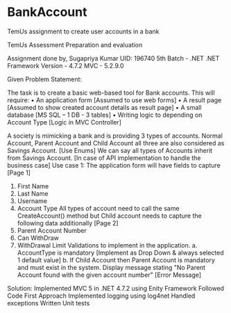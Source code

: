 # BankAccount
TemUs assignment to create user accounts in a bank

TemUs Assessment Preparation and evaluation

Assignment done by,
Sugapriya Kumar
UID: 196740
5th Batch - .NET
.NET Framework Version - 4.7.2
MVC - 5.2.9.0

Given Problem Statement:

The task is to create a basic web-based tool for Bank accounts. This will require:
•            An application form [Assumed to use web forms]
•            A result page [Assumed to show created account details as result page]
•            A small database [MS SQL – 1 DB - 3 tables]
•            Writing logic to depending on Account Type [Logic in MVC Controller]

A society is mimicking a bank and is providing 3 types of accounts. 
Normal Account, Parent Account and Child Account all three are also considered as Savings Account. [Use Enums]
We can say all types of Accounts inherit from Savings Account. [In case of API implementation to handle the business case]
Use case 1: 
The application form will have fields to capture [Page 1]
1. First Name
2. Last Name
3. Username
4. Account Type
All types of account need to call the same CreateAccount() method but Child account needs to capture the following data additionally [Page 2]
5. Parent Account Number
6. Can WithDraw
7. WithDrawal Limit
Validations to implement in the application.
a. AccountType is mandatory [Implement as Drop Down & always selected 1 default value]
b. If Child Account then Parent Account is mandatory and must exist in the system.  Display message stating "No Parent Account found with the given account number" [Error Message]

Solution:
Implemented MVC 5 in .NET 4.7.2 using Enity Framework
Followed Code First Approach
Implemented logging using log4net
Handled exceptions
Written Unit tests

